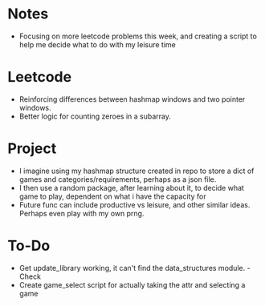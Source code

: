 # Notes
- Focusing on more leetcode problems this week, and creating a script to help me decide what to do with my leisure time

# Leetcode
- Reinforcing differences between hashmap windows and two pointer windows.
- Better logic for counting zeroes in a subarray.


# Project
- I imagine using my hashmap structure created in repo to store a dict of games and categories/requirements, perhaps as a json file.
- I then use a random package, after learning about it, to decide what game to play, dependent on what i have the capacity for
- Future func can include productive vs leisure, and other similar ideas.  Perhaps even play with my own prng. 

# To-Do
- Get update_library working, it can't find the data_structures module. - Check
- Create game_select script for actually taking the attr and selecting a game
